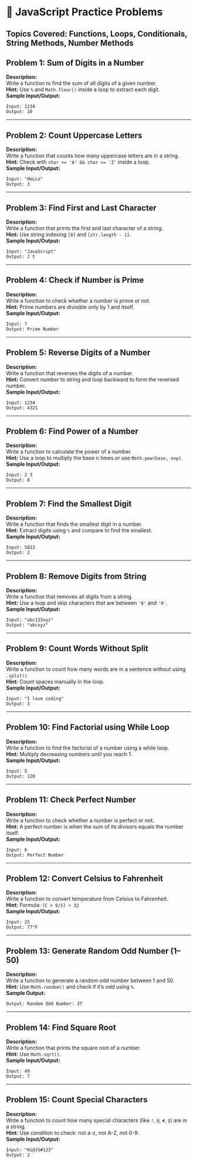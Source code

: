 # 🧠 JavaScript Practice Problems  
**Topics Covered:** Functions, Loops, Conditionals, String Methods, Number Methods  
---

## Problem 1: Sum of Digits in a Number
**Description:**  
Write a function to find the sum of all digits of a given number.  
**Hint:** Use `%` and `Math.floor()` inside a loop to extract each digit.  
**Sample Input/Output:**  
```
Input: 1234
Output: 10
```
---

## Problem 2: Count Uppercase Letters
**Description:**  
Write a function that counts how many uppercase letters are in a string.  
**Hint:** Check with `char >= 'A' && char <= 'Z'` inside a loop.  
**Sample Input/Output:**  
```
Input: "HeLLo"
Output: 3
```

---

## Problem 3: Find First and Last Character
**Description:**  
Write a function that prints the first and last character of a string.  
**Hint:** Use string indexing `[0]` and `[str.length - 1]`.  
**Sample Input/Output:**  
```
Input: "JavaScript"
Output: J t
```

---

## Problem 4: Check if Number is Prime
**Description:**  
Write a function to check whether a number is prime or not.  
**Hint:** Prime numbers are divisible only by 1 and itself.  
**Sample Input/Output:**  
```
Input: 7
Output: Prime Number
```
---

## Problem 5: Reverse Digits of a Number
**Description:**  
Write a function that reverses the digits of a number.  
**Hint:** Convert number to string and loop backward to form the reversed number.  
**Sample Input/Output:**  
```
Input: 1234
Output: 4321
```

---

## Problem 6: Find Power of a Number
**Description:**  
Write a function to calculate the power of a number.  
**Hint:** Use a loop to multiply the base n times or use `Math.pow(base, exp)`.  
**Sample Input/Output:** 
```
Input: 2 3
Output: 8
```
---

## Problem 7: Find the Smallest Digit
**Description:**  
Write a function that finds the smallest digit in a number.  
**Hint:** Extract digits using `%` and compare to find the smallest.  
**Sample Input/Output:**  
```
Input: 5823
Output: 2
```

---

## Problem 8: Remove Digits from String
**Description:**  
Write a function that removes all digits from a string.  
**Hint:** Use a loop and skip characters that are between `'0'` and `'9'`.  
**Sample Input/Output:**  
```
Input: "abc123xyz"
Output: "abcxyz"
```

---

## Problem 9: Count Words Without Split
**Description:**  
Write a function to count how many words are in a sentence without using `.split()`.  
**Hint:** Count spaces manually in the loop.  
**Sample Input/Output:**  
```
Input: "I love coding"
Output: 3
```

---

## Problem 10: Find Factorial using While Loop
**Description:**  
Write a function to find the factorial of a number using a while loop.  
**Hint:** Multiply decreasing numbers until you reach 1.  
**Sample Input/Output:**  
```
Input: 5
Output: 120
```
---

## Problem 11: Check Perfect Number
**Description:**  
Write a function to check whether a number is perfect or not.  
**Hint:** A perfect number is when the sum of its divisors equals the number itself.  
**Sample Input/Output:**
```
Input: 6
Output: Perfect Number
```

---

## Problem 12: Convert Celsius to Fahrenheit
**Description:**  
Write a function to convert temperature from Celsius to Fahrenheit.  
**Hint:** Formula: `(C × 9/5) + 32`  
**Sample Input/Output:**  
```
Input: 25
Output: 77°F
```

---

## Problem 13: Generate Random Odd Number (1–50)
**Description:**  
Write a function to generate a random odd number between 1 and 50.  
**Hint:** Use `Math.random()` and check if it’s odd using `%`.  
**Sample Output:**  
```
Output: Random Odd Number: 37
```
---

## Problem 14: Find Square Root
**Description:**  
Write a function that prints the square root of a number.  
**Hint:** Use `Math.sqrt()`.  
**Sample Input/Output:**  
```
Input: 49
Output: 7
```

---

## Problem 15: Count Special Characters
**Description:**  
Write a function to count how many special characters (like `!`, `@`, `#`, `$`) are in a string.  
**Hint:** Use condition to check: not a-z, not A-Z, not 0-9.  
**Sample Input/Output:**  
```
Input: "Hi@JS#123"
Output: 2
```
